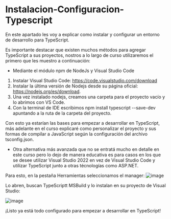 # Instalacion-Configuracion-Typescript
En este apartado les voy a explicar como instalar y configurar un entorno de desarrollo para TypeScript.

Es importante destacar que existen muchos métodos para agregar TypeScript a sus proyectos, nostros a lo largo de curso utilizaremos el primero que les muestro a continuación:

* Mediante el módulo npm de NodeJs y Visual Studio Code 

1. Instalar Visual Studio Code: https://code.visualstudio.com/download
2. Instalar la última versión de Nodejs desde su página oficial: https://nodejs.org/es/download.
3. Una vez instalado nodejs, creamos una carpeta para el proyecto vacío y lo abrimos con VS Code.
4. Con la terminal de IDE escribimos npm install typescript --save-dev apuntando a la ruta de la carpeta del proyecto.

Con esto ya estarían las bases para empezar a desarrollar en TypeScript, más adelante en el curso explicaré como personalizar el proyecto y sus formas de compilar a JavaScript según la configuración del archivo tsconfig.json.

* Otra alternativa más avanzada  que no se entratá mucho en detalle en este curso pero lo dejo de manera educativa es para casos en los que se desee utilizar Visual Studio 2022 en vez de Visual Studio Code y utilizar TypeScript junto a otras técnologías
como ASP.NET.

Para esto, en la pestaña Herramientas seleccionamos el manager:
![image](https://github.com/nicodonazzon/Instalacion-Configuracion-Typescript/assets/60930400/cd8c7a51-1d3d-4693-ae49-f619e4860bf5)

Lo abren, buscan TypeScriptt MSBuild y lo instalan en su proyecto de Visual Studio:

![image](https://github.com/nicodonazzon/Instalacion-Configuracion-Typescript/assets/60930400/e05a56ab-56dd-4e90-a429-7797b1a3bcdb)


¡Listo ya está todo configurado para empezar a desarrollar en TypeScript!

